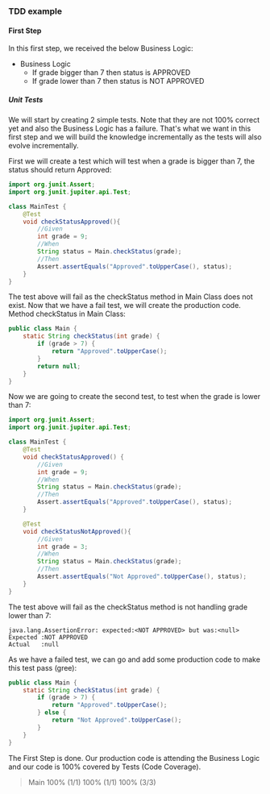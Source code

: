 ### TDD example
#### First Step
In this first step, we received the below Business Logic:
 
- Business Logic
    - If grade bigger than 7 then status is APPROVED
    - If grade lower than 7 then status is NOT APPROVED

##### Unit Tests
We will start by creating 2 simple tests. Note that they are not 100% correct yet and also the Business Logic has a failure.
That's what we want in this first step and we will build the knowledge incrementally as the tests will also evolve incrementally.

First we will create a test which will test when a grade is bigger than 7, the status should return Approved:
```java
import org.junit.Assert;
import org.junit.jupiter.api.Test;

class MainTest {
    @Test
    void checkStatusApproved(){
        //Given
        int grade = 9;
        //When
        String status = Main.checkStatus(grade);
        //Then
        Assert.assertEquals("Approved".toUpperCase(), status);
    }
}
```

The test above will fail as the checkStatus method in Main Class does not exist.
Now that we have a fail test, we will create the production code. Method checkStatus in Main Class: 
```java
public class Main {
    static String checkStatus(int grade) {
        if (grade > 7) {
            return "Approved".toUpperCase();
        }
        return null;
    }
}
```

Now we are going to create the second test, to test when the grade is lower than 7:

```java
import org.junit.Assert;
import org.junit.jupiter.api.Test;

class MainTest {
    @Test
    void checkStatusApproved() {
        //Given
        int grade = 9;
        //When
        String status = Main.checkStatus(grade);
        //Then
        Assert.assertEquals("Approved".toUpperCase(), status);
    }

    @Test
    void checkStatusNotApproved(){
        //Given
        int grade = 3;
        //When
        String status = Main.checkStatus(grade);
        //Then
        Assert.assertEquals("Not Approved".toUpperCase(), status);
    }
}
```

The test above will fail as the checkStatus method is not handling grade lower than 7:

```
java.lang.AssertionError: expected:<NOT APPROVED> but was:<null>
Expected :NOT APPROVED
Actual   :null
```

As we have a failed test, we can go and add some production code to make this test pass (gree):

```java
public class Main {
    static String checkStatus(int grade) {
        if (grade > 7) {
            return "Approved".toUpperCase();
        } else {
            return "Not Approved".toUpperCase();
        }
    }
}
```

The First Step is done. 
Our production code is attending the Business Logic and our code is 100% covered by Tests (Code Coverage).

 > Main	100% (1/1)	100% (1/1)	100% (3/3)
 